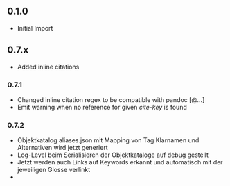 ## 0.1.0

- Initial Import

## 0.7.x

- Added inline citations

### 0.7.1

- Changed inline citation regex to be compatible with pandoc [@<key>…]
- Emit warning when no reference for given _cite-key_ is found

### 0.7.2

- Objektkatalog aliases.json mit Mapping von Tag Klarnamen und Alternativen wird jetzt generiert
- Log-Level beim Serialisieren der Objektkataloge auf debug gestellt
- Jetzt werden auch Links auf Keywords erkannt und automatisch mit der jeweiligen Glosse verlinkt
- 